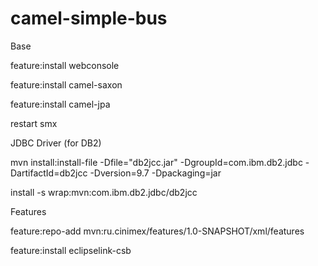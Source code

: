 # camel-simple-bus

Base

feature:install webconsole

feature:install	camel-saxon

feature:install camel-jpa

restart smx

JDBC Driver (for DB2)

mvn install:install-file -Dfile="db2jcc.jar" -DgroupId=com.ibm.db2.jdbc -DartifactId=db2jcc -Dversion=9.7 -Dpackaging=jar

install -s wrap:mvn:com.ibm.db2.jdbc/db2jcc

Features 

feature:repo-add mvn:ru.cinimex/features/1.0-SNAPSHOT/xml/features

feature:install eclipselink-csb
